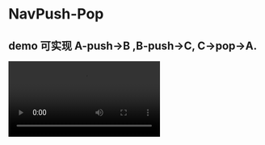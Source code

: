 # NavPush-Pop

## demo  可实现 A-push->B ,B-push->C, C->pop->A.
![动态效果](https://github.com/GDMiao/NavPush-Pop/blob/master/Move/NavPush%26Pop.mov )
